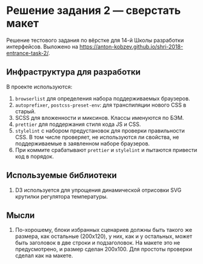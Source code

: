 # Решение задания 2 — сверстать макет

Решение тестового задания по вёрстке для 14-й Школы разработки интерфейсов.
Выложено на https://anton-kobzev.github.io/shri-2018-entrance-task-2/.

## Инфраструктура для разработки

В проекте используются:

1. `browserlist` для определения набора поддерживаемых браузеров.
2. `autoprefixer`, `postcss-preset-env`: для транспиляции нового CSS в старый.
3. SCSS для вложенности и миксинов. Классы именуются по БЭМ.
4. `prettier` для поддержания стиля кода JS и CSS.
5. `stylelint` с набором предустановок для проверки правильности CSS. В том числе проверяет, не используются ли свойства,
   не поддерживаемые в заявленном наборе браузеров.
6. При коммите срабатывают `prettier` и `stylelint` и пытаются привести код в порядок.

## Используемые библиотеки

1. D3 используется для упрощения динамической отрисовки SVG крутилки регулятора температуры.

## Мысли

1. По-хорошему, блоки избранных сценариев должны быть такого же размера, как остальные (200x120), у них, как и у остальных,
   может быть заголовок в две строки и подзаголовок. На макете это не предусмотрено, и размер сделан 200x100. Для простоты
   проверки сделал как на макете.
